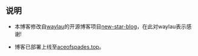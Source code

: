## 说明
- 本博客修改自[waylau](https://github.com/waylau)的开源博客项目[new-star-blog](https://github.com/waylau/new-star-blog)，在此对waylau表示感谢!

- 博客已部署上线至[aceofspades.top](http://aceofspades.top)。
